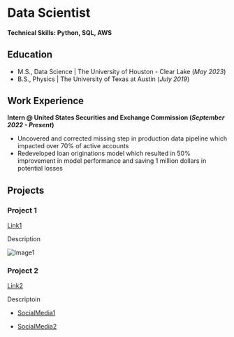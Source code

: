 # Data Scientist

#### Technical Skills: Python, SQL, AWS

## Education							       		
- M.S., Data Science	| The University of Houston - Clear Lake (_May 2023_)	 			        		
- B.S., Physics | The University of Texas at Austin (_July 2019_)

## Work Experience
**Intern @ United States Securities and Exchange Commission (_September 2022 - Present_)**
- Uncovered and corrected missing step in production data pipeline which impacted over 70% of active accounts
- Redeveloped loan originations model which resulted in 50% improvement in model performance and saving 1 million dollars in potential losses

## Projects
### Project 1
[Link1](https://github.com/Steven-Herrera)

Description

![Image1](path/to/image)

### Project 2
[Link2](https://github.com/Steven-Herrera)

Descriptoin

- [SocialMedia1](https://github.com/Steven-Herrera)

- [SocialMedia2](https://github.com/Steven-Herrera)
